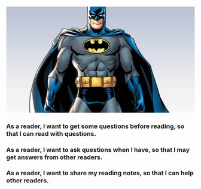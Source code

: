 ![bat man](/requirements/images/bat_man.jpg)
### As a reader, I want to get some questions before reading, so that I can read with questions.
### As a reader, I want to ask questions when I have, so that I may get answers from other readers.
### As a reader, I want to share my reading notes, so that I can help other readers.
